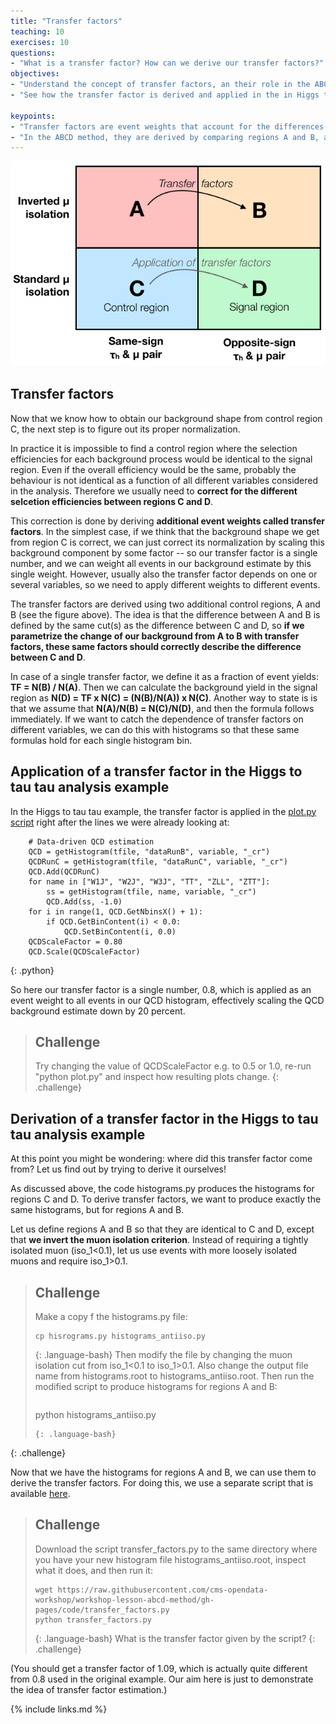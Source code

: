 ```yaml
---
title: "Transfer factors"
teaching: 10
exercises: 10
questions:
- "What is a transfer factor? How can we derive our transfer factors?"
objectives:
- "Understand the concept of transfer factors, an their role in the ABCD method"
- "See how the transfer factor is derived and applied in the in Higgs to tau tau analysis example"

keypoints:
- "Transfer factors are event weights that account for the differences between a control region and the signal region"
- "In the ABCD method, they are derived by comparing regions A and B, and applied to transfer the background estimate from region C into the singal region D"
---
```


![](../assets/img/abcd_diagram.png)

## Transfer factors

Now that we know how to obtain our background shape from control region C, the next step is to figure out its proper normalization. 

In practice it is impossible to find a control region where the selection efficiencies for each background process would be identical to the signal region. Even if the overall efficiency would be the same, probably the behaviour is not identical as a function of all different variables considered in the analysis. Therefore we usually need to **correct for the different selcetion efficiencies between regions C and D**.

This correction is done by deriving **additional event weights called transfer factors**. In the simplest case, if we think that the background shape we get from region C is correct, we can just correct its normalization by scaling this background component by some factor -- so our transfer factor is a single number, and we can weight all events in our background estimate by this single weight. However, usually also the transfer factor depends on one or several variables, so we need to apply different weights to different events.

The transfer factors are derived using two additional control regions, A and B (see the figure above). The idea is that the difference between A and B is defined by the same cut(s) as the difference between C and D, so **if we parametrize the change of our background from A to B with transfer factors, these same factors should correctly describe the difference between C and D**. 

In case of a single transfer factor, we define it as a fraction of event yields: **TF = N(B) / N(A)**. Then we can calculate the background yield in the signal region as **N(D) = TF x N(C) = (N(B)/N(A)) x N(C)**. Another way to state is is that we assume that **N(A)/N(B) = N(C)/N(D)**, and then the formula follows immediately.
If we want to catch the dependence of transfer factors on different variables, we can do this with histograms so that these same formulas hold for each single histogram bin.


## Application of a transfer factor in the Higgs to tau tau analysis example

In the Higgs to tau tau example, the transfer factor is applied in the [plot.py script](https://github.com/cms-opendata-analyses/HiggsTauTauNanoAODOutreachAnalysis/blob/master/plot.py#L155) right after the lines we were already looking at:
~~~
    # Data-driven QCD estimation
    QCD = getHistogram(tfile, "dataRunB", variable, "_cr")
    QCDRunC = getHistogram(tfile, "dataRunC", variable, "_cr")
    QCD.Add(QCDRunC)
    for name in ["W1J", "W2J", "W3J", "TT", "ZLL", "ZTT"]:
        ss = getHistogram(tfile, name, variable, "_cr")
        QCD.Add(ss, -1.0)
    for i in range(1, QCD.GetNbinsX() + 1):
        if QCD.GetBinContent(i) < 0.0:
            QCD.SetBinContent(i, 0.0)
    QCDScaleFactor = 0.80
    QCD.Scale(QCDScaleFactor)
~~~
{: .python}

So here our transfer factor is a single number, 0.8, which is applied as an event weight to all events in our QCD histogram, effectively scaling the QCD background estimate down by 20 percent. 

> ## Challenge
> Try changing the value of QCDScaleFactor e.g. to 0.5 or 1.0, re-run "python plot.py" and inspect how resulting plots change.
{: .challenge}

## Derivation of a transfer factor in the Higgs to tau tau analysis example

At this point you might be wondering: where did this transfer factor come from? Let us find out by trying to derive it ourselves!

As discussed above, the code histograms.py produces the histograms for regions C and D. 
To derive transfer factors, we want to produce exactly the same histograms, but for regions A and B. 

Let us define regions A and B so that they are identical to C and D, except that **we invert the muon isolation criterion**. Instead of requiring a tightly isolated muon (iso_1<0.1), let us use events with more loosely isolated muons and require iso_1>0.1. 

> ## Challenge
> Make a copy f the histograms.py file:
> ~~~
> cp hisrograms.py histograms_antiiso.py
> ~~~
> {: .language-bash}
> Then modify the file by changing the muon isolation cut from iso_1<0.1 to iso_1>0.1. 
> Also change the output file name from histograms.root to histograms_antiiso.root.
> Then run the modified script to produce histograms for regions A and B:
> > ~~~
> python histograms_antiiso.py
> ~~~
> {: .language-bash}
{: .challenge}

Now that we have the histograms for regions A and B, we can use them to derive the transfer factors. 
For doing this, we use a separate script that is available [here](https://github.com/cms-opendata-workshop/workshop-lesson-abcd-method/blob/gh-pages/code/transfer_factors.py). 

> ## Challenge
> Download the script transfer_factors.py to the same directory where you have your new histogram file histograms_antiiso.root, inspect what it does, and then run it:
> ~~~
> wget https://raw.githubusercontent.com/cms-opendata-workshop/workshop-lesson-abcd-method/gh-pages/code/transfer_factors.py
> python transfer_factors.py
> ~~~
> {: .language-bash}
> What is the transfer factor given by the script?
{: .challenge}

(You should get a transfer factor of 1.09, which is actually quite different from 0.8 used in the original example. Our aim here is just to demonstrate the idea of transfer factor estimation.)

{% include links.md %}
